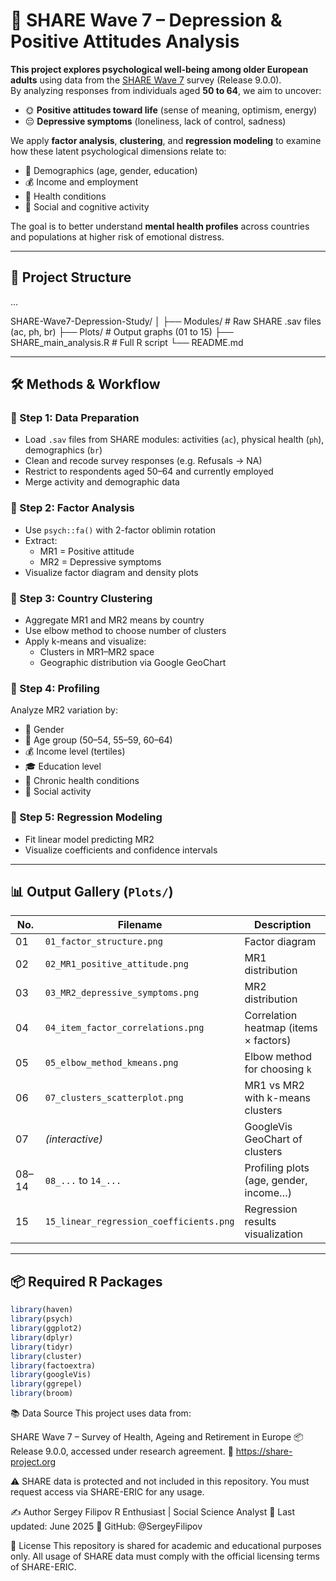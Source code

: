 # 🧠 SHARE Wave 7 – Depression & Positive Attitudes Analysis

**This project explores psychological well-being among older European adults** using data from the [SHARE Wave 7](https://share-project.org) survey (Release 9.0.0).  
By analyzing responses from individuals aged **50 to 64**, we aim to uncover:

- 🌞 **Positive attitudes toward life** (sense of meaning, optimism, energy)
- 😔 **Depressive symptoms** (loneliness, lack of control, sadness)

We apply **factor analysis**, **clustering**, and **regression modeling** to examine how these latent psychological dimensions relate to:
- 👥 Demographics (age, gender, education)
- 💰 Income and employment
- 🏥 Health conditions
- 🤝 Social and cognitive activity

The goal is to better understand **mental health profiles** across countries and populations at higher risk of emotional distress.

---

## 📂 Project Structure
...

SHARE-Wave7-Depression-Study/
│
├── Modules/ # Raw SHARE .sav files (ac, ph, br)
├── Plots/ # Output graphs (01 to 15)
├── SHARE_main_analysis.R # Full R script
└── README.md


---

## 🛠️ Methods & Workflow

### 🔹 Step 1: Data Preparation
- Load `.sav` files from SHARE modules: activities (`ac`), physical health (`ph`), demographics (`br`)
- Clean and recode survey responses (e.g. Refusals → NA)
- Restrict to respondents aged 50–64 and currently employed
- Merge activity and demographic data

### 🔹 Step 2: Factor Analysis
- Use `psych::fa()` with 2-factor oblimin rotation
- Extract:
  - MR1 = Positive attitude
  - MR2 = Depressive symptoms
- Visualize factor diagram and density plots

### 🔹 Step 3: Country Clustering
- Aggregate MR1 and MR2 means by country
- Use elbow method to choose number of clusters
- Apply k-means and visualize:
  - Clusters in MR1–MR2 space
  - Geographic distribution via Google GeoChart

### 🔹 Step 4: Profiling
Analyze MR2 variation by:
- 👥 Gender
- 👵 Age group (50–54, 55–59, 60–64)
- 💰 Income level (tertiles)
- 🎓 Education level
- 🏥 Chronic health conditions
- 🤝 Social activity

### 🔹 Step 5: Regression Modeling
- Fit linear model predicting MR2
- Visualize coefficients and confidence intervals

---

## 📊 Output Gallery (`Plots/`)

| No. | Filename                            | Description                            |
|-----|-------------------------------------|----------------------------------------|
| 01  | `01_factor_structure.png`           | Factor diagram                         |
| 02  | `02_MR1_positive_attitude.png`      | MR1 distribution                       |
| 03  | `03_MR2_depressive_symptoms.png`    | MR2 distribution                       |
| 04  | `04_item_factor_correlations.png`   | Correlation heatmap (items × factors)  |
| 05  | `05_elbow_method_kmeans.png`        | Elbow method for choosing `k`          |
| 06  | `07_clusters_scatterplot.png`       | MR1 vs MR2 with k-means clusters       |
| 07  | *(interactive)*                     | GoogleVis GeoChart of clusters         |
| 08–14 | `08_...` to `14_...`              | Profiling plots (age, gender, income…) |
| 15  | `15_linear_regression_coefficients.png` | Regression results visualization |

---

## 📦 Required R Packages

```r
library(haven)
library(psych)
library(ggplot2)
library(dplyr)
library(tidyr)
library(cluster)
library(factoextra)
library(googleVis)
library(ggrepel)
library(broom)

```

📚 Data Source
This project uses data from:

SHARE Wave 7 – Survey of Health, Ageing and Retirement in Europe
📦 Release 9.0.0, accessed under research agreement.
🔗 https://share-project.org

⚠️ SHARE data is protected and not included in this repository.
You must request access via SHARE-ERIC for any usage.

✍️ Author
Sergey Filipov
R Enthusiast | Social Science Analyst
📅 Last updated: June 2025
🔗 GitHub: @SergeyFilipov

📄 License
This repository is shared for academic and educational purposes only.
All usage of SHARE data must comply with the official licensing terms of SHARE-ERIC.


